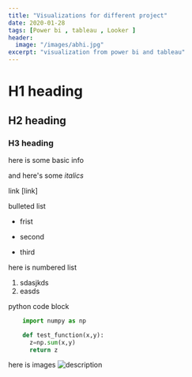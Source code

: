 ```yaml
---
title: "Visualizations for different project"
date: 2020-01-28
tags: [Power bi , tableau , Looker ]
header:
  image: "/images/abhi.jpg"
excerpt: "visualization from power bi and tableau"
---
```


# H1 heading

## H2 heading

### H3 heading

here is some basic info

and here's some *italics*


link [link]

bulleted list
* frist
+ second
- third


here is numbered list
1. sdasjkds
2. easds

python code block
```python
    import numpy as np

    def test_function(x,y):
      z=np.sum(x,y)
      return z
```


here is images
<img src="{{ site.url }}{{ site.baseurl }}//images/download.jpeg" alt="description">
